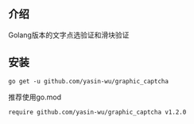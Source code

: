 ## 介绍
Golang版本的文字点选验证和滑块验证
## 安装
````
go get -u github.com/yasin-wu/graphic_captcha
````
推荐使用go.mod
````
require github.com/yasin-wu/graphic_captcha v1.2.0
````
